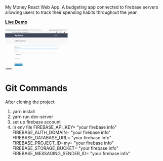 My Money React Web App.  A budgeting app connected to firebase servers allowing users to track their spending habits throughout the year.  

__[Live Demo](https://my-money-react-app.herokuapp.com)__

<img src="demo.gif" width="40%">

# Git Commands

After cloning the project
1. yarn install
2. yarn run dev-server
3. set up firebase account
4. in env file
    FIREBASE_API_KEY= "your firebase info"
    FIREBASE_AUTH_DOMAIN= "your firebase info"
    FIREBASE_DATABASE_URL= "your firebase info"
    FIREBASE_PROJECT_ID=my= "your firebase info"
    FIREBASE_STORAGE_BUCKET= "your firebase info"
    FIREBASE_MESSAGING_SENDER_ID= "your firebase info"
